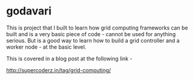 godavari
========
This is project that I built to learn how grid computing frameworks can be built and is a very basic piece of code - cannot be used for anything serious. But is a good way to learn how to build a grid controller and a worker node - at the basic level.

This is covered in a blog post at the following link - 

http://supercoderz.in/tag/grid-computing/